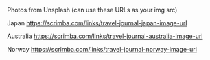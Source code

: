 Photos from Unsplash
(can use these URLs as your img src)

Japan
https://scrimba.com/links/travel-journal-japan-image-url

Australia
https://scrimba.com/links/travel-journal-australia-image-url

Norway
https://scrimba.com/links/travel-journal-norway-image-url